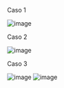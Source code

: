Caso 1

![image](https://github.com/user-attachments/assets/04d71a7d-8d63-42f3-8c9c-6871d53cedef)


Caso 2


![image](https://github.com/user-attachments/assets/fa374de9-3783-40dd-bf9f-ac6af217df69)



Caso 3


![image](https://github.com/user-attachments/assets/7153f562-a314-401b-a8df-43ab03206380)
![image](https://github.com/user-attachments/assets/71fa70c2-9768-4d7b-b484-9ea9b5f3fbc3)




